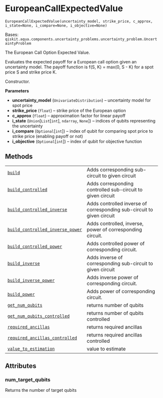 # EuropeanCallExpectedValue

<span id="undefined" />

`EuropeanCallExpectedValue(uncertainty_model, strike_price, c_approx, i_state=None, i_compare=None, i_objective=None)`

Bases: `qiskit.aqua.components.uncertainty_problems.uncertainty_problem.UncertaintyProblem`

The European Call Option Expected Value.

Evaluates the expected payoff for a European call option given an uncertainty model. The payoff function is f(S, K) = max(0, S - K) for a spot price S and strike price K.

Constructor.

**Parameters**

*   **uncertainty\_model** (`UnivariateDistribution`) – uncertainty model for spot price
*   **strike\_price** (`float`) – strike price of the European option
*   **c\_approx** (`float`) – approximation factor for linear payoff
*   **i\_state** (`Union`\[`List`\[`int`], `ndarray`, `None`]) – indices of qubits representing the uncertainty
*   **i\_compare** (`Optional`\[`int`]) – index of qubit for comparing spot price to strike price (enabling payoff or not)
*   **i\_objective** (`Optional`\[`int`]) – index of qubit for objective function

## Methods

|                                                                                                                                                                                                                                                                                                                                                               |                                                                       |
| ------------------------------------------------------------------------------------------------------------------------------------------------------------------------------------------------------------------------------------------------------------------------------------------------------------------------------------------------------------- | --------------------------------------------------------------------- |
| [`build`](qiskit.finance.components.uncertainty_problems.EuropeanCallExpectedValue.build#qiskit.finance.components.uncertainty_problems.EuropeanCallExpectedValue.build "qiskit.finance.components.uncertainty_problems.EuropeanCallExpectedValue.build")                                                                                                     | Adds corresponding sub-circuit to given circuit                       |
| [`build_controlled`](qiskit.finance.components.uncertainty_problems.EuropeanCallExpectedValue.build_controlled#qiskit.finance.components.uncertainty_problems.EuropeanCallExpectedValue.build_controlled "qiskit.finance.components.uncertainty_problems.EuropeanCallExpectedValue.build_controlled")                                                         | Adds corresponding controlled sub-circuit to given circuit            |
| [`build_controlled_inverse`](qiskit.finance.components.uncertainty_problems.EuropeanCallExpectedValue.build_controlled_inverse#qiskit.finance.components.uncertainty_problems.EuropeanCallExpectedValue.build_controlled_inverse "qiskit.finance.components.uncertainty_problems.EuropeanCallExpectedValue.build_controlled_inverse")                         | Adds controlled inverse of corresponding sub-circuit to given circuit |
| [`build_controlled_inverse_power`](qiskit.finance.components.uncertainty_problems.EuropeanCallExpectedValue.build_controlled_inverse_power#qiskit.finance.components.uncertainty_problems.EuropeanCallExpectedValue.build_controlled_inverse_power "qiskit.finance.components.uncertainty_problems.EuropeanCallExpectedValue.build_controlled_inverse_power") | Adds controlled, inverse, power of corresponding circuit.             |
| [`build_controlled_power`](qiskit.finance.components.uncertainty_problems.EuropeanCallExpectedValue.build_controlled_power#qiskit.finance.components.uncertainty_problems.EuropeanCallExpectedValue.build_controlled_power "qiskit.finance.components.uncertainty_problems.EuropeanCallExpectedValue.build_controlled_power")                                 | Adds controlled power of corresponding circuit.                       |
| [`build_inverse`](qiskit.finance.components.uncertainty_problems.EuropeanCallExpectedValue.build_inverse#qiskit.finance.components.uncertainty_problems.EuropeanCallExpectedValue.build_inverse "qiskit.finance.components.uncertainty_problems.EuropeanCallExpectedValue.build_inverse")                                                                     | Adds inverse of corresponding sub-circuit to given circuit            |
| [`build_inverse_power`](qiskit.finance.components.uncertainty_problems.EuropeanCallExpectedValue.build_inverse_power#qiskit.finance.components.uncertainty_problems.EuropeanCallExpectedValue.build_inverse_power "qiskit.finance.components.uncertainty_problems.EuropeanCallExpectedValue.build_inverse_power")                                             | Adds inverse power of corresponding circuit.                          |
| [`build_power`](qiskit.finance.components.uncertainty_problems.EuropeanCallExpectedValue.build_power#qiskit.finance.components.uncertainty_problems.EuropeanCallExpectedValue.build_power "qiskit.finance.components.uncertainty_problems.EuropeanCallExpectedValue.build_power")                                                                             | Adds power of corresponding circuit.                                  |
| [`get_num_qubits`](qiskit.finance.components.uncertainty_problems.EuropeanCallExpectedValue.get_num_qubits#qiskit.finance.components.uncertainty_problems.EuropeanCallExpectedValue.get_num_qubits "qiskit.finance.components.uncertainty_problems.EuropeanCallExpectedValue.get_num_qubits")                                                                 | returns number of qubits                                              |
| [`get_num_qubits_controlled`](qiskit.finance.components.uncertainty_problems.EuropeanCallExpectedValue.get_num_qubits_controlled#qiskit.finance.components.uncertainty_problems.EuropeanCallExpectedValue.get_num_qubits_controlled "qiskit.finance.components.uncertainty_problems.EuropeanCallExpectedValue.get_num_qubits_controlled")                     | returns number of qubits controlled                                   |
| [`required_ancillas`](qiskit.finance.components.uncertainty_problems.EuropeanCallExpectedValue.required_ancillas#qiskit.finance.components.uncertainty_problems.EuropeanCallExpectedValue.required_ancillas "qiskit.finance.components.uncertainty_problems.EuropeanCallExpectedValue.required_ancillas")                                                     | returns required ancillas                                             |
| [`required_ancillas_controlled`](qiskit.finance.components.uncertainty_problems.EuropeanCallExpectedValue.required_ancillas_controlled#qiskit.finance.components.uncertainty_problems.EuropeanCallExpectedValue.required_ancillas_controlled "qiskit.finance.components.uncertainty_problems.EuropeanCallExpectedValue.required_ancillas_controlled")         | returns required ancillas controlled                                  |
| [`value_to_estimation`](qiskit.finance.components.uncertainty_problems.EuropeanCallExpectedValue.value_to_estimation#qiskit.finance.components.uncertainty_problems.EuropeanCallExpectedValue.value_to_estimation "qiskit.finance.components.uncertainty_problems.EuropeanCallExpectedValue.value_to_estimation")                                             | value to estimate                                                     |

## Attributes

<span id="undefined" />

### num\_target\_qubits

Returns the number of target qubits

